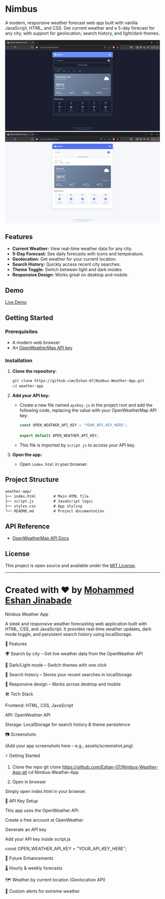 
# Nimbus
A modern, responsive weather forecast web app built with vanilla JavaScript, HTML, and CSS. Get current weather and a 5-day forecast for any city, with support for geolocation, search history, and light/dark themes.

![App Screenshot in dark mode](./assets/Nimbus-dark-mode.png)
![App Screenshot in light mode](./assets/Nimbus-light-mode.png)

## Features

- **Current Weather:** View real-time weather data for any city.
- **5-Day Forecast:** See daily forecasts with icons and temperature.
- **Geolocation:** Get weather for your current location.
- **Search History:** Quickly access recent city searches.
- **Theme Toggle:** Switch between light and dark modes.
- **Responsive Design:** Works great on desktop and mobile.

## Demo

[Live Demo](https://nimbus-weather1.netlify.app/)

## Getting Started

### Prerequisites

- A modern web browser
- An [OpenWeatherMap API key](https://openweathermap.org/api)

### Installation

1. **Clone the repository:**
   ```sh
   git clone https://github.com/Eshan-07/Nimbus-Weather-App.git
   cd weather-app
   ```
2. **Add your API key:**

   - Create a new file named `apiKey.js` in the project root and add the following code, replacing the value with your OpenWeatherMap API key:

     ```js
     const OPEN_WEATHER_API_KEY = "YOUR_API_KEY_HERE";

     export default OPEN_WEATHER_API_KEY;
     ```

   - This file is imported by `script.js` to access your API key.

3. **Open the app:**
   - Open `index.html` in your browser.

## Project Structure

```
weather-app/
├── index.html        # Main HTML file
├── script.js         # JavaScript logic
├── styles.css        # App styling
└── README.md         # Project documentation
```

## API Reference

- [OpenWeatherMap API Docs](https://openweathermap.org/api)

## License

This project is open source and available under the [MIT License](LICENSE).

---

Created with ❤️ by [Mohammed Eshan Jinabade](https://github.com/Eshan-07)
=======
Nimbus Weather App

A sleek and responsive weather forecasting web application built with HTML, CSS, and JavaScript.
It provides real-time weather updates, dark mode toggle, and persistent search history using localStorage.

🚀 Features

🌍 Search by city – Get live weather data from the OpenWeather API

🌙 Dark/Light mode – Switch themes with one click

📜 Search history – Stores your recent searches in localStorage

📱 Responsive design – Works across desktop and mobile

🛠️ Tech Stack

Frontend: HTML, CSS, JavaScript

API: OpenWeather API

Storage: LocalStorage for search history & theme persistence

📷 Screenshots

(Add your app screenshots here – e.g., assets/screenshot.png)

⚡ Getting Started
1. Clone the repo
git clone https://github.com/Eshan-07/Nimbus-Weather-App.git
cd Nimbus-Weather-App

2. Open in browser

Simply open index.html in your browser.

🔑 API Key Setup

This app uses the OpenWeather API.

Create a free account at OpenWeather

Generate an API key

Add your API key inside script.js

const OPEN_WEATHER_API_KEY = "YOUR_API_KEY_HERE";

📌 Future Enhancements

🌡️ Hourly & weekly forecasts

🗺️ Weather by current location (Geolocation API)

🔔 Custom alerts for extreme weather


